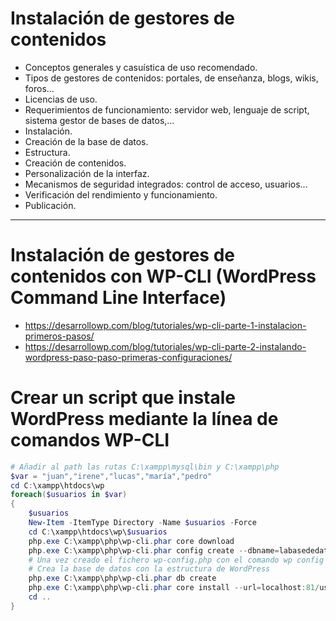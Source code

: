 # Instalación de gestores de contenidos
- Conceptos generales y casuística de uso recomendado.
- Tipos de gestores de contenidos: portales, de enseñanza, blogs, wikis, foros…
- Licencias de uso.
- Requerimientos de funcionamiento: servidor web, lenguaje de script, sistema gestor de bases de datos,…
- Instalación.
- Creación de la base de datos.
- Estructura.
- Creación de contenidos.
- Personalización de la interfaz.
- Mecanismos de seguridad integrados: control de acceso, usuarios…
- Verificación del rendimiento y funcionamiento.
- Publicación. 

--------------------

# Instalación de gestores de contenidos con WP-CLI (WordPress Command Line Interface)
* https://desarrollowp.com/blog/tutoriales/wp-cli-parte-1-instalacion-primeros-pasos/
* https://desarrollowp.com/blog/tutoriales/wp-cli-parte-2-instalando-wordpress-paso-paso-primeras-configuraciones/

# Crear un script que instale WordPress mediante la línea de comandos WP-CLI
```PowerShell
# Añadir al path las rutas C:\xampp\mysql\bin y C:\xampp\php
$var = "juan","irene","lucas","maría","pedro"
cd C:\xampp\htdocs\wp
foreach($usuarios in $var)
{
    $usuarios
    New-Item -ItemType Directory -Name $usuarios -Force
    cd C:\xampp\htdocs\wp\$usuarios
    php.exe C:\xampp\php\wp-cli.phar core download
    php.exe C:\xampp\php\wp-cli.phar config create --dbname=labasededatosquequierastú --dbuser=root
    # Una vez creado el fichero wp-config.php con el comando wp config create --dbname=wptest --dbuser=miusuario --dbpass=miclave --locale=es_ES
    # Crea la base de datos con la estructura de WordPress
    php.exe C:\xampp\php\wp-cli.phar db create
    php.exe C:\xampp\php\wp-cli.phar core install --url=localhost:81/usuarios/$usuarios --title="Este es el sitio de usuario" --admin_user=mi_usuario --admin_password=mi_contraseña --admin_email=mi@email.com 
    cd ..
}
